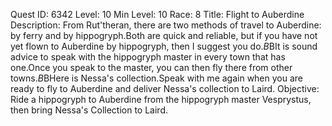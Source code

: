 Quest ID: 6342
Level: 10
Min Level: 10
Race: 8
Title: Flight to Auberdine
Description: From Rut'theran, there are two methods of travel to Auberdine: by ferry and by hippogryph.Both are quick and reliable, but if you have not yet flown to Auberdine by hippogryph, then I suggest you do.$B$BIt is sound advice to speak with the hippogryph master in every town that has one.Once you speak to the master, you can then fly there from other towns.$B$BHere is Nessa's collection.Speak with me again when you are ready to fly to Auberdine and deliver Nessa's collection to Laird.
Objective: Ride a hippogryph to Auberdine from the hippogryph master Vesprystus, then bring Nessa's Collection to Laird.
